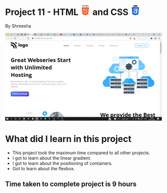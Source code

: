 # Project 11 - HTML ![HTML](./readmeImages/html-5Img.png) and CSS ![CSS](./readmeImages/css-3Img.png)

By Shreesha

![websiteSnap](./readmeImages/websiteSnap.png)

# What did I learn in this project

- This project took the maximum time compared to all other projects.
- I got to learn about the linear gradient.
- I got to learn about the positioning of containers. 
- Got to learn about the flexbox.


## Time taken to complete project is 9 hours
